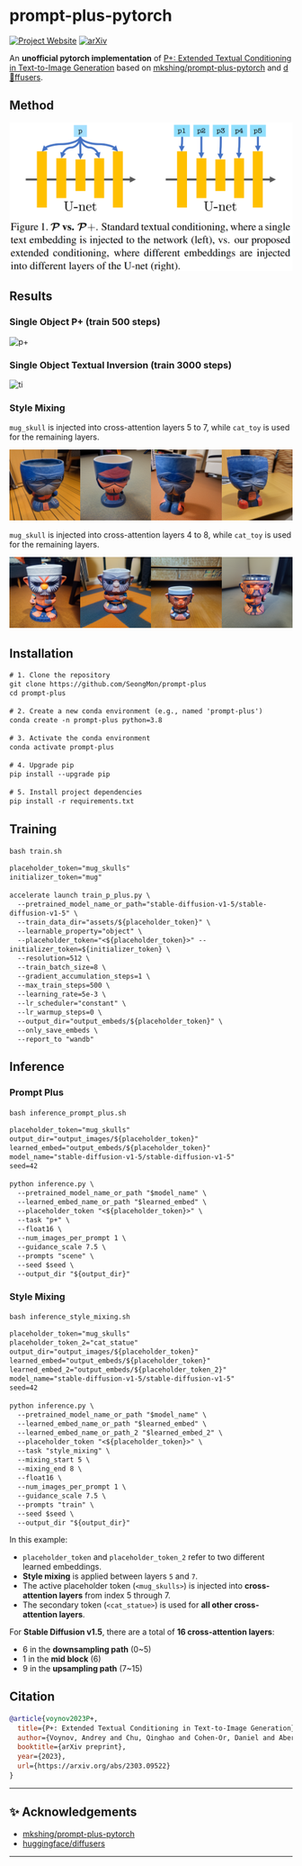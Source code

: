 # prompt-plus-pytorch
[![Project Website](https://img.shields.io/badge/Project-Website-orange)](https://prompt-plus.github.io/) [![arXiv](https://img.shields.io/badge/arXiv-2303.09522-b31b1b.svg)](https://arxiv.org/abs/2303.09522)

An **unofficial pytorch implementation** of [P+: Extended Textual Conditioning in Text-to-Image Generation](https://prompt-plus.github.io/) based on [mkshing/prompt-plus-pytorch](https://github.com/mkshing/prompt-plus-pytorch) and [d🧨ffusers](https://github.com/huggingface/diffusers).

## Method
![method](assets/method.png)

## Results
### Single Object P+ (train 500 steps)
![p+](assets/p+_cat_toy.png)
### Single Object Textual Inversion (train 3000 steps)
![ti](assets/ti_cat_toy.png)

### Style Mixing
`mug_skull` is injected into cross-attention layers 5 to 7, while `cat_toy` is used for the remaining layers.

![5to8](assets/skull_cat_toy_5_to_8.png)

`mug_skull` is injected into cross-attention layers 4 to 8, while `cat_toy` is used for the remaining layers.

![4to9](assets/skull_cat_toy_4_to_9.png)

## Installation
```commandline
# 1. Clone the repository
git clone https://github.com/SeongMon/prompt-plus
cd prompt-plus

# 2. Create a new conda environment (e.g., named 'prompt-plus')
conda create -n prompt-plus python=3.8

# 3. Activate the conda environment
conda activate prompt-plus

# 4. Upgrade pip
pip install --upgrade pip

# 5. Install project dependencies
pip install -r requirements.txt
```

## Training
`bash train.sh`
```commandline
placeholder_token="mug_skulls"
initializer_token="mug"

accelerate launch train_p_plus.py \
  --pretrained_model_name_or_path="stable-diffusion-v1-5/stable-diffusion-v1-5" \
  --train_data_dir="assets/${placeholder_token}" \
  --learnable_property="object" \
  --placeholder_token="<${placeholder_token}>" --initializer_token=${initializer_token} \
  --resolution=512 \
  --train_batch_size=8 \
  --gradient_accumulation_steps=1 \
  --max_train_steps=500 \
  --learning_rate=5e-3 \
  --lr_scheduler="constant" \
  --lr_warmup_steps=0 \
  --output_dir="output_embeds/${placeholder_token}" \
  --only_save_embeds \
  --report_to "wandb"
```

## Inference
### Prompt Plus
`bash inference_prompt_plus.sh`
```commandline
placeholder_token="mug_skulls"
output_dir="output_images/${placeholder_token}"
learned_embed="output_embeds/${placeholder_token}"
model_name="stable-diffusion-v1-5/stable-diffusion-v1-5"
seed=42

python inference.py \
  --pretrained_model_name_or_path "$model_name" \
  --learned_embed_name_or_path "$learned_embed" \
  --placeholder_token "<${placeholder_token}>" \
  --task "p+" \
  --float16 \
  --num_images_per_prompt 1 \
  --guidance_scale 7.5 \
  --prompts "scene" \
  --seed $seed \
  --output_dir "${output_dir}"
```

### Style Mixing
`bash inference_style_mixing.sh`
```commandline
placeholder_token="mug_skulls"
placeholder_token_2="cat_statue"
output_dir="output_images/${placeholder_token}"
learned_embed="output_embeds/${placeholder_token}"
learned_embed_2="output_embeds/${placeholder_token_2}"
model_name="stable-diffusion-v1-5/stable-diffusion-v1-5"
seed=42

python inference.py \
  --pretrained_model_name_or_path "$model_name" \
  --learned_embed_name_or_path "$learned_embed" \
  --learned_embed_name_or_path_2 "$learned_embed_2" \
  --placeholder_token "<${placeholder_token}>" \
  --task "style_mixing" \
  --mixing_start 5 \
  --mixing_end 8 \
  --float16 \
  --num_images_per_prompt 1 \
  --guidance_scale 7.5 \
  --prompts "train" \
  --seed $seed \
  --output_dir "${output_dir}"
```
In this example:

- `placeholder_token` and `placeholder_token_2` refer to two different learned embeddings.
- **Style mixing** is applied between layers `5` and `7`.
- The active placeholder token (`<mug_skulls>`) is injected into **cross-attention layers** from index 5 through 7.
- The secondary token (`<cat_statue>`) is used for **all other cross-attention layers**.

For **Stable Diffusion v1.5**, there are a total of **16 cross-attention layers**:
- 6 in the **downsampling path** (0~5)
- 1 in the **mid block** (6)
- 9 in the **upsampling path** (7~15)

## Citation

```bibtex
@article{voynov2023P+,
  title={P+: Extended Textual Conditioning in Text-to-Image Generation},
  author={Voynov, Andrey and Chu, Qinghao and Cohen-Or, Daniel and Aberman, Kfir},
  booktitle={arXiv preprint},
  year={2023},
  url={https://arxiv.org/abs/2303.09522}
} 
```
---
## ✨ Acknowledgements

- [mkshing/prompt-plus-pytorch](https://github.com/mkshing/prompt-plus-pytorch)
- [huggingface/diffusers](https://github.com/huggingface/diffusers/tree/main/examples/textual_inversion)
---